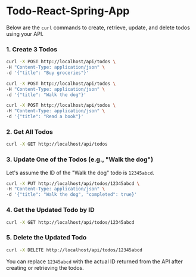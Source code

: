 # Todo-React-Spring-App

Below are the `curl` commands to create, retrieve, update, and delete todos using your API.

### 1. Create 3 Todos
```bash
curl -X POST http://localhost/api/todos \
-H "Content-Type: application/json" \
-d '{"title": "Buy groceries"}'

curl -X POST http://localhost/api/todos \
-H "Content-Type: application/json" \
-d '{"title": "Walk the dog"}'

curl -X POST http://localhost/api/todos \
-H "Content-Type: application/json" \
-d '{"title": "Read a book"}'
```

### 2. Get All Todos
```bash
curl -X GET http://localhost/api/todos
```

### 3. Update One of the Todos (e.g., "Walk the dog")
Let's assume the ID of the "Walk the dog" todo is `12345abcd`.
```bash
curl -X PUT http://localhost/api/todos/12345abcd \
-H "Content-Type: application/json" \
-d '{"title": "Walk the dog", "completed": true}'
```

### 4. Get the Updated Todo by ID
```bash
curl -X GET http://localhost/api/todos/12345abcd
```

### 5. Delete the Updated Todo
```bash
curl -X DELETE http://localhost/api/todos/12345abcd
```

You can replace `12345abcd` with the actual ID returned from the API after creating or retrieving the todos.